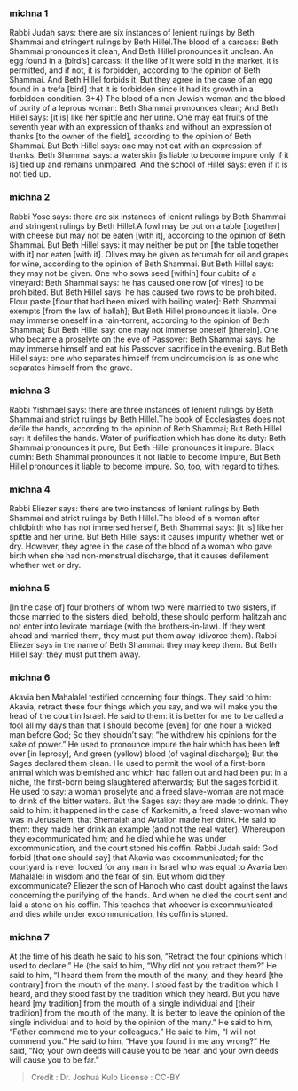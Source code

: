 
### michna 1
Rabbi Judah says:  there are six instances of lenient rulings by Beth Shammai and stringent rulings by Beth Hillel.The blood of a carcass: Beth Shammai pronounces it clean, And Beth Hillel pronounces it unclean. An egg found in a [bird’s] carcass: if the like of it were sold in the market, it is permitted, and if not, it is forbidden, according to the opinion of Beth Shammai. And Beth Hillel forbids it. But they agree in the case of an egg found in a trefa  [bird] that it is forbidden since it had its growth in a forbidden condition. 3+4) The blood of a non-Jewish woman and the blood of purity of a leprous woman: Beth Shammai pronounces clean; And Beth Hillel says: [it is] like her spittle and her urine. One may eat fruits of the seventh year with an expression of thanks and without an expression of thanks [to the owner of the field], according to the opinion of Beth Shammai. But Beth Hillel says: one may not eat with an expression of thanks. Beth Shammai says: a waterskin [is liable to become impure only if it is] tied up and remains unimpaired. And the school of Hillel says: even if it is not tied up.

### michna 2
Rabbi Yose says:  there are six instances of lenient rulings by Beth Shammai and stringent rulings by Beth Hillel.A fowl may be put on a table [together] with cheese but may not be eaten [with it], according to the opinion of Beth Shammai. But Beth Hillel says: it may neither be put on [the table together with it] nor eaten [with it]. Olives may be given as terumah for oil and grapes for wine, according to the opinion of Beth Shammai. But Beth Hillel says: they may not be given. One who sows seed [within] four cubits of a vineyard: Beth Shammai says: he has caused one row [of vines] to be prohibited. But Beth Hillel says: he has caused two rows to be prohibited. Flour paste [flour that had been mixed with boiling water]: Beth Shammai exempts [from the law of hallah]; But Beth Hillel pronounces it liable. One may immerse oneself in a rain-torrent, according to the opinion of Beth Shammai; But Beth Hillel say: one may not immerse oneself [therein]. One who became a proselyte on the eve of Passover: Beth Shammai says: he may immerse himself and eat his Passover sacrifice in the evening. But Beth Hillel says: one who separates himself from uncircumcision is as one who separates himself from the grave.

### michna 3
Rabbi Yishmael says:  there are three instances of lenient rulings by Beth Shammai and strict rulings by Beth Hillel.The book of Ecclesiastes does not defile the hands, according to the opinion of Beth Shammai; But Beth Hillel say: it defiles the hands. Water of purification which has done its duty: Beth Shammai pronounces it pure, But Beth Hillel pronounces it impure. Black cumin: Beth Shammai pronounces it not liable to become impure, But Beth Hillel pronounces it liable to become impure. So, too, with regard to tithes.

### michna 4
Rabbi Eliezer says:  there are two instances of lenient rulings by Beth Shammai and strict rulings by Beth Hillel.The blood of a woman after childbirth who has not immersed herself, Beth Shammai says: [it is] like her spittle and her urine. But Beth Hillel says: it causes impurity whether wet or dry. However, they agree in the case of the blood of a woman who gave birth when she had non-menstrual discharge, that it causes defilement whether wet or dry.

### michna 5
[In the case of] four brothers of whom two were married to two sisters, if those married to the sisters died, behold, these should perform halitzah and not enter into levirate marriage (with the brothers-in-law). If they went ahead and married them, they must put them away (divorce them). Rabbi Eliezer says in the name of Beth Shammai: they may keep them. But Beth Hillel say: they must put them away.

### michna 6
Akavia ben Mahalalel testified concerning four things. They said to him: Akavia, retract these four things which you say, and we will make you the head of the court in Israel. He said to them: it is better for me to be called a fool all my days than that I should become [even] for one hour a wicked man before God; So they shouldn’t say: “he withdrew his opinions for the sake of power.” He used to pronounce impure the hair which has been left over [in leprosy], And green (yellow) blood (of vaginal discharge); But the Sages declared them clean. He used to permit the wool of a first-born animal which was blemished and which had fallen out and had been put in a niche, the first-born being slaughtered afterwards; But the sages forbid it. He used to say: a woman proselyte and a freed slave-woman are not made to drink of the bitter waters. But the Sages say: they are made to drink. They said to him: it happened in the case of Karkemith, a freed slave-woman who was in Jerusalem, that Shemaiah and Avtalion made her drink. He said to them: they made her drink an example (and not the real water). Whereupon they excommunicated him; and he died while he was under excommunication, and the court stoned his coffin. Rabbi Judah said: God forbid [that one should say] that Akavia was excommunicated; for the courtyard is never locked for any man in Israel who was equal to Avavia ben Mahalalel in wisdom and the fear of sin. But whom did they excommunicate?  Eliezer the son of Hanoch who cast doubt against the laws concerning the purifying of the hands. And when he died the court sent and laid a stone on his coffin. This teaches that whoever is excommunicated and dies while under excommunication, his coffin is stoned.

### michna 7
At the time of his death he said to his son, “Retract the four opinions which I used to declare.” He (the said to him, “Why did not you retract them?” He said to him, “I heard them from the mouth of the many, and they heard [the contrary] from the mouth of the many.   I stood fast by the tradition which I heard, and they stood fast by the tradition which they heard. But you have heard [my tradition] from the mouth of a single individual and [their tradition] from the mouth of the many.  It is better to leave the opinion of the single individual and to hold by the opinion of the many.” He said to him, “Father commend me to your colleagues.” He said to him, “I will not commend you.” He said to him, “Have you found in me any wrong?” He said,  “No; your own deeds will cause you to be near, and your own deeds will cause you to be far.”

>Credit : Dr. Joshua Kulp
>License : CC-BY